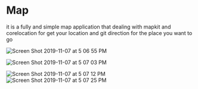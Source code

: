 # Map
it is a fully and simple map application that dealing with mapkit and corelocation for get your location and git direction for the place you want to go 

![Screen Shot 2019-11-07 at 5 06 55 PM](https://user-images.githubusercontent.com/53972048/68400963-9a56a500-0181-11ea-858c-7ec677d436b6.png)



![Screen Shot 2019-11-07 at 5 07 03 PM](https://user-images.githubusercontent.com/53972048/68400964-9a56a500-0181-11ea-93b3-c7be962b932f.png)





![Screen Shot 2019-11-07 at 5 07 12 PM](https://user-images.githubusercontent.com/53972048/68400967-9a56a500-0181-11ea-96e1-da5a8985957a.png)
![Screen Shot 2019-11-07 at 5 07 25 PM](https://user-images.githubusercontent.com/53972048/68400970-9aef3b80-0181-11ea-9c1c-751ed9bc2658.png)
